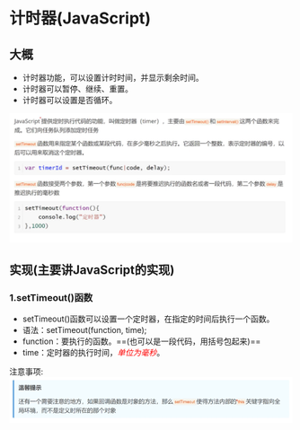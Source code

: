 # 计时器(JavaScript)

## 大概

- 计时器功能，可以设置计时时间，并显示剩余时间。
- 计时器可以暂停、继续、重置。
- 计时器可以设置是否循环。

![图片](img/1.png)

## 实现(主要讲JavaScript的实现)

### 1.setTimeout()函数

- setTimeout()函数可以设置一个定时器，在指定的时间后执行一个函数。
- 语法：setTimeout(function, time);
- function：要执行的函数。==(也可以是一段代码，用括号包起来)==
- time：定时器的执行时间，<font color='red'>_单位为毫秒_</font>。

注意事项:![图片](img/2.png)
